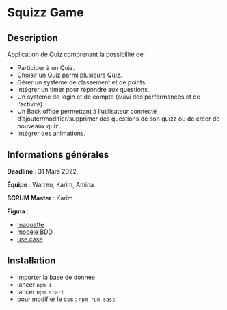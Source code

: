 # Squizz Game

## Description

Application de Quiz comprenant la possibilité de :
- Participer à un Quiz.
- Choisir un Quiz parmi plusieurs Quiz.
- Gérer un système de classement et de points.
- Intégrer un timer pour répondre aux questions.
- Un système de login et de compte (suivi des performances
  et de l’activité).
- Un Back office permettant à l’utilisateur connecté
  d’ajouter/modifier/supprimer des questions de son quizz
  ou de créer de nouveaux quiz.
- Intégrer des animations.

## Informations générales

**Deadline** : 31 Mars 2022.

**Équipe** : Warren, Karim, Amina.

**SCRUM Master** : Karim.

**Figma** :
- [maquette](https://www.figma.com/file/v5pu16sCnzzKy6TygF1ybz/Maquette?node-id=0%3A1)
- [modèle BDD](https://www.figma.com/file/w02tSWhjC4AiTtiSh4IDHF/base-de-donn%C3%A9e?node-id=0%3A1)
- [use case](https://www.figma.com/file/4ha4yTbSwp8cZjIoAum2ry/Use-Case?node-id=0%3A1)

## Installation

- importer la base de donnée
- lancer `npm i`
- lancer `npm start`
- pour modifier le css : `npm run sass`
